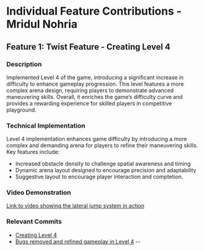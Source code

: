 # Individual Feature Contributions - Mridul Nohria

## Feature 1: Twist Feature - Creating Level 4

### Description
Implemented Level 4 of the game, introducing a significant increase in difficulty to enhance gameplay progression. This level features a more complex arena design, requiring players to demonstrate advanced maneuvering skills. Overall, it enriches the game’s difficulty curve and provides a rewarding experience for skilled players in competitive playground.

### Technical Implementation
Level 4 implementation enhances game difficulty by introducing a more complex and demanding arena for players to refine their maneuvering skills. Key features include:
- Increased obstacle density to challenge spatial awareness and timing
- Dynamic arena layout designed to encourage precision and adaptability
- Suggestive layout to encourage player interaction and comptetion. 

### Video Demonstration
[Link to video showing the lateral jump system in action](https://www.youtube.com/watch?v=jT1SGxZmfv8&ab_channel=JeffPaller)

### Relevant Commits
- [Creating Level 4]([https://github.com/Jeff1999/COSC416_FinalProject_G30/commit/6b713ce5689af7ad29d3088bcb28c9081199e338](https://github.com/Jeff1999/COSC416_FinalProject_G30/commit/1f5ea9bf486a1a07f26ec4242cec1fb0f7fff9f0))
- [Bugs removed and refined gameplay in Level 4]([https://github.com/Jeff1999/COSC416_FinalProject_G30/commit/2245a75aa58cc7ccd3c8fcb94e050952dfb994ce](https://github.com/Jeff1999/COSC416_FinalProject_G30/commit/b9e5d5a8d4ada1e64c2e857a50d300223f50cfd1))
--
